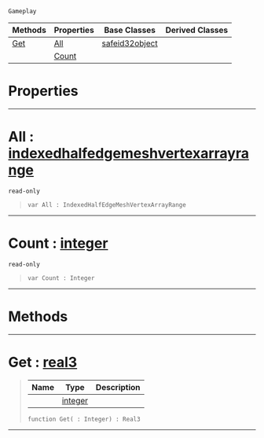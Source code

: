  `Gameplay`

|Methods|Properties|Base Classes|Derived Classes|
|---|---|---|---|
|[ Get](https://github.com/ArendDanielek/ZeroDocsTest/blob/master/code_reference/class_reference/indexedhalfedgemeshvertexarray.markdown#get-zero-engine-document)|[ All](https://github.com/ArendDanielek/ZeroDocsTest/blob/master/code_reference/class_reference/indexedhalfedgemeshvertexarray.markdown#all-zero-engine-document)|[safeid32object](https://github.com/ArendDanielek/ZeroDocsTest/blob/master/code_reference/class_reference/safeid32object.markdown)| |
| |[ Count](https://github.com/ArendDanielek/ZeroDocsTest/blob/master/code_reference/class_reference/indexedhalfedgemeshvertexarray.markdown#count-zero-engine-docume)| | |


 #  Properties


---  
 #  All : [indexedhalfedgemeshvertexarrayrange](https://github.com/ArendDanielek/ZeroDocsTest/blob/master/code_reference/class_reference/indexedhalfedgemeshvertexarrayrange.markdown)

 `read-only`

> 
> ``` lang=cpp, name=Zilch
> var All : IndexedHalfEdgeMeshVertexArrayRange


---  
 #  Count : [integer](https://github.com/ArendDanielek/ZeroDocsTest/blob/master/code_reference/zilch_base_types/integer.markdown)

 `read-only`

> 
> ``` lang=cpp, name=Zilch
> var Count : Integer


---  
 #  Methods


---  
 #  Get : [real3](https://github.com/ArendDanielek/ZeroDocsTest/blob/master/code_reference/zilch_base_types/real3.markdown)

> 
> |Name|Type|Description|
> |---|---|---|
> ||[integer](https://github.com/ArendDanielek/ZeroDocsTest/blob/master/code_reference/zilch_base_types/integer.markdown)| |
> ``` lang=cpp, name=Zilch
> function Get( : Integer) : Real3
> ``` 


---  
 
  
  
  
  
  
  
  

 